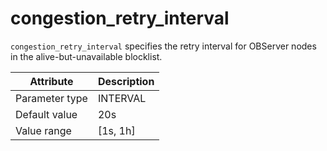 # congestion_retry_interval

`congestion_retry_interval` specifies the retry interval for OBServer nodes in the alive-but-unavailable blocklist.

| Attribute | Description |
|----------|---------|
| Parameter type | INTERVAL |
| Default value | 20s |
| Value range | [1s, 1h] |
